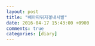```yaml
---
layout: post
title: "배아파뒤지겧내시발"
date: 2016-04-17 15:43:00 +0900
comments: true 
categories: [diary] 
---
```

